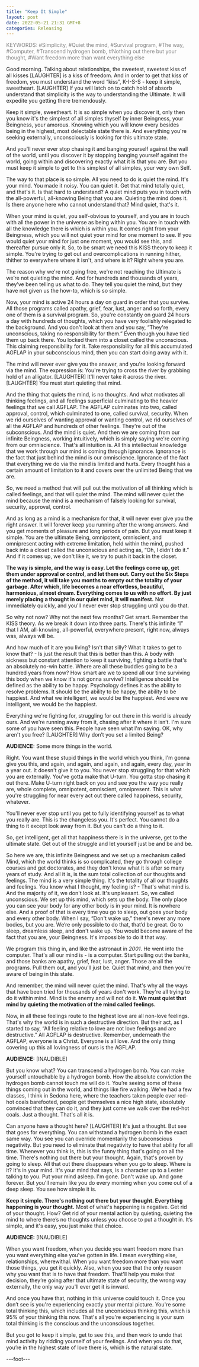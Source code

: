 ```yaml
---
title: "Keep It Simple"
layout: post
date: 2022-05-21 21:31 GMT+8
categories: Releasing
---
```




<font color="grey">KEYWORDS: #Simplicity, #Quiet the mind, #Survival program, #The way, #Computer, #Transcend hydrogen bomb, #Nothing out there but your thought, #Want freedom more than want everything else</font>


Good morning. Talking about relationships, the sweetest, sweetest kiss of all kisses [LAUGHTER] is a kiss of freedom. And in order to get that kiss of freedom, you must understand the word “kiss”, K-I-S-S - keep it simple, sweetheart. [LAUGHTER] If you will latch on to catch hold of absorb understand that simplicity is the way to understanding the Ultimate. It will expedite you getting there tremendously.

Keep it simple, sweetheart. It is so simple when you discover it, only then you know it's the simplest of all simples thyself by inner Beingness, your Beingness, your amorous. Knowing which you will know every besides being in the highest, most delectable state there is. And everything you're seeking externally, unconsciously is looking for this ultimate state.

And you'll never ever stop chasing it and banging yourself against the wall of the world, until you discover it by stopping banging yourself against the world, going within and discovering exactly what it is that you are. But you must keep it simple to get to this simplest of all simples, your very own Self.

The way to that place is so simple. All you need to do is quiet the mind. It's your mind. You made it noisy. You can quiet it. Get that mind totally quiet, and that's it. Is that hard to understand? A quiet mind puts you in touch with the all-powerful, all-knowing Being that you are. Quieting the mind does it. Is there anyone here who cannot understand that? Mind quiet, that's it. 

When your mind is quiet, you self-obvious to yourself, and you are in touch with all the power in the universe as being within you. You are in touch with all the knowledge there is which is within you. It comes right from your Beingness, which you will not quiet your mind for one moment to see. If you would quiet your mind for just one moment, you would see this, and thereafter pursue only it. So, to be smart we need this KISS theory to keep it simple. You're trying to get out and overcomplications in running hither, thither to everywhere where it isn't, and where is it? Right where you are. 

The reason why we're not going free, we're not reaching the Ultimate is we’re not quieting the mind. And for hundreds and thousands of years, they’ve been telling us what to do. They tell you quiet the mind, but they have not given us the how-to, which is so simple.

Now, your mind is active 24 hours a day on guard in order that you survive. All those programs called apathy, grief, fear, lust, anger and so forth, every one of them is a survival program. So, you're constantly on guard 24 hours a day with hundreds of thoughts, which you have very foolishly relegated to the background. And you don't look at them and you say, “They're unconscious, taking no responsibility for them.” Even though you have tied them up back there. You locked them into a closet called the unconscious. This claiming responsibility for it. Take responsibility for all this accumulated AGFLAP in your subconscious mind, then you can start doing away with it.

The mind will never ever give you the answer, and you're looking forward via the mind. The expression is: You're trying to cross the river by grabbing hold of an alligator. [LAUGHTER] It'll never take it across the river. [LAUGHTER] You must start quieting that mind. 

And the thing that quiets the mind, is no thoughts. And what motivates all thinking feelings, and all feelings superficial culminating to the heavier feelings that we call AGFLAP. The AGFLAP culminates into two, called approval, control, which culminated to one, called survival, security. When we rid ourselves of wanting approval or wanting control, we rid ourselves of all the AGFLAP and hundreds of other feelings. They're out of the subconscious. And the mind is quiet. And then we are coming from our infinite Beingness, working intuitively, which is simply saying we're coming from our omniscience. That's all intuition is. All this intellectual knowledge that we work through our mind is coming through ignorance. Ignorance is the fact that just behind the mind is our omniscience. Ignorance of the fact that everything we do via the mind is limited and hurts. Every thought has a certain amount of limitation to it and covers over the unlimited Being that we are.

So, we need a method that will pull out the motivation of all thinking which is called feelings, and that will quiet the mind. The mind will never quiet the mind because the mind is a mechanism of falsely looking for survival, security, approval, control.

And as long as a mind is a mechanism for that, it will never ever give you the right answer. It will forever keep you running after the wrong answers. And you get moments of pleasure and long periods of pain. But you must keep it simple. You are the ultimate Being, omnipotent, omniscient, and omnipresent acting with extreme limitation, held within the mind, pushed back into a closet called the unconscious and acting as, “Oh, I didn't do it.” And if it comes up, we don't like it, we try to push it back in the closet.

**The way is simple, and the way is easy. Let the feelings come up, get them under approval or control, and let them out. Carry out the Six Steps of the method, it will take you months to empty out the totality of your garbage. After which, life becomes a near effortless, beautiful, harmonious, almost dream. Everything comes to us with no effort. By just merely placing a thought in our quiet mind, it will manifest.** Not immediately quickly, and you'll never ever stop struggling until you do that.

So why not now? Why not the next few months? Get smart. Remember the KISS theory. As we break it down into three parts. There's this infinite “I” that I AM, all-knowing, all-powerful, everywhere present, right now, always was, always will be.

And how much of it are you living? Isn't that silly? What it takes to get to know that? - Is just the result that this is better than this. A body with sickness but constant attention to keep it surviving, fighting a battle that's an absolutely no-win battle. Where are all these buddies going to be a hundred years from now? How smart are we to spend all our time surviving this body when we know it's not gonna survive? Intelligence should be defined as the ability to be happy. Psychology defines it as the ability to resolve problems. It should be the ability to be happy, the ability to be happiest. And what we intelligent, we would be the happiest. And were we intelligent, we would be the happiest.

Everything we're fighting for, struggling for out there in this world is already ours. And we're running away from it, chasing after it where it isn’t. I'm sure some of you have seen this. People have seen what I'm saying. OK, why aren't you free? [LAUGHTER] Why don’t you set a limited Being? 

**AUDIENCE:** Some more things in the world. 

Right. You want these stupid things in the world which you think, I'm gonna give you this, and again, and again, and again, and again, every day, year in a year out. It doesn't give it to you. You never stop struggling for that which you are externally. You've gotta make that U-turn. You gotta stop chasing it out there. Make U-turn right back on you and see you the way you really are, whole complete, omnipotent, omniscient, omnipresent. This is what you're struggling for near every act out there called happiness, security, whatever.

You'll never ever stop until you get to fully identifying yourself as to what you really are. This is the changeless you. It's perfect. You cannot do a thing to it except look away from it. But you can't do a thing to it.

So, get intelligent, get all that happiness there is in the universe, get to the ultimate state. Get out of the struggle and let yourself just be and be and be. 

So here we are, this infinite Beingness and we set up a mechanism called Mind, which the world thinks is so complicated, they go through college courses and get doctorates, and they don't know what it is after so many years of study. And all it is, is the sum total collection of our thoughts and feelings. The mind is a very simple thing. It's the totality of all our thoughts and feelings. You know what I thought, my feeling is? - That's what mind is. And the majority of it, we don't look at. It's unpleasant. So, we called unconscious. We set up this mind, which sets up the body. The only place you can see your body for any other body is in your mind. It is nowhere else. And a proof of that is every time you go to sleep, out goes your body and every other body. When I say, “Don't wake up,” there's never any more bodies, but you are. We’re only possible to do that, that’d be great. Go to sleep, dreamless sleep, and don't wake up. You would become aware of the fact that you are, your Beingness. It's impossible to do it that way.

We program this thing in, and like the astronaut in *2001*. He went into the computer. That's all our mind is - is a computer. Start pulling out the banks, and those banks are apathy, grief, fear, lust, anger. Those are all the programs. Pull them out, and you'll just be. Quiet that mind, and then you're aware of being in this state. 

And remember, the mind will never quiet the mind. That's why all the ways that have been tried for thousands of years don't work. They're all trying to do it within mind. Mind is the enemy and will not do it. **We must quiet that mind by quieting the motivation of the mind called feelings.**

Now, in all these feelings route to the highest love are all non-love feelings. That's why the world is in such a destructive direction. But their act, as I started to say, “All feeling relative to love are not love feelings and are destructive.” All AGFLAP is destructive. Remember, underneath the AGFLAP, everyone is a Christ. Everyone is all love. And the only thing covering up this all lovingness of ours is the AGFLAP.

**AUDIENCE:** [INAUDIBLE]

But you know what? You can transcend a hydrogen bomb. You can make yourself untouchable by a hydrogen bomb. How the absolute conviction the hydrogen bomb cannot touch me will do it. You’re seeing some of these things coming out in the world, and things like fire walking. We've had a few classes, I think in Sedona here, where the teachers taken people over red-hot coals barefooted, people get themselves a nice high state, absolutely convinced that they can do it, and they just come we walk over the red-hot coals. Just a thought. That's all it is.

Can anyone have a thought here? [LAUGHTER] It's just a thought. But see that goes for everything. You can withstand a hydrogen bomb in the exact same way. You see you can override momentarily the subconscious negativity. But you need to eliminate that negativity to have that ability for all time. Whenever you think is, this is the funny thing that's going on all the time. There's nothing out there but your thought. Again, that's proven by going to sleep. All that out there disappears when you go to sleep. Where is it? It's in your mind. It's your mind that says, is a character up to a Lester talking to you. Put your mind asleep. I'm gone. Don't wake up. And gone forever. But you'll remain like you do every morning when you come out of a deep sleep. You see how simple it is.

**Keep it simple. There's nothing out there but your thought. Everything happening is your thought.** Most of what's happening is negative. Get rid of your thought. How? Get rid of your mental action by quieting, quieting the mind to where there’s no thoughts unless you choose to put a thought in. It’s simple, and it's easy, you just make that choice.

**AUDIENCE:** [INAUDIBLE]

When you want freedom, when you decide you want freedom more than you want everything else you've gotten in life. I mean everything else, relationships, wherewithal. When you want freedom more than you want those things, you get it quickly. Also, when you see that the only reason why you want that is to have that freedom. That'll help you make that decision, they’re going after that ultimate state of security, the wrong way externally, the only way you'll ever get it is inward.

And once you have that, nothing in this universe could touch it. Once you don’t see is you're experiencing exactly your mental picture. You're some total thinking this, which includes all the unconscious thinking this, which is 95% of your thinking this now. That's all you're experiencing is your sum total thinking is the conscious and the unconscious together.

But you got to keep it simple, get to see this, and then work to undo that mind activity by ridding yourself of your feelings. And when you do that, you’re in the highest state of love there is, which is the natural state. 

---foot---

